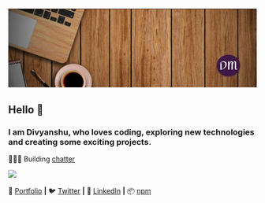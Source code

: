 [![bg][banner]][portfolio]


## Hello 👋
### I am Divyanshu, who loves coding, exploring new technologies and creating some exciting projects.


<!-- ![Divyanshu's github stats](https://github-readme-stats.vercel.app/api?username=divyanshu1610&show_icons=true&include_all_commits=true&count_private=true&theme=radical) -->


👨🏼‍💻 Building [chatter][chatter]   



![](https://komarev.com/ghpvc/?username=divyanshu1610&style=flat-square&color=green)


🏡 [Portfolio][portfolio] **|** 
🐦 [Twitter][twitter] **|** 
👔 [LinkedIn][linkedin] **|**
📦 [npm][npm] 


[banner]: https://raw.githubusercontent.com/divyanshu1610/divyanshu1610/main/banner.jpg
<!-- [banner]: ./banner.jpg -->
[chatter]: https://github.com/divyanshu1610/chatter
[portfolio]: https://divyanshu1610.github.io/my-devportfolio/
[twitter]: https://twitter.com/div1610
[linkedin]: https://www.linkedin.com/in/divyanshu-maurya-135a1714a/
[npm]: https://www.npmjs.com/~divyanshu1610
